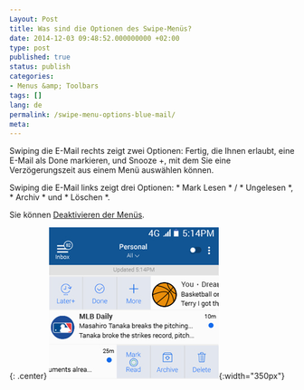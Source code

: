 ```yaml
---
Layout: Post
title: Was sind die Optionen des Swipe-Menüs?
date: 2014-12-03 09:48:52.000000000 +02:00
type: post
published: true
status: publish
categories:
- Menus &amp; Toolbars
tags: []
lang: de
permalink: /swipe-menu-options-blue-mail/
meta:
---
```


Swiping die E-Mail rechts zeigt zwei Optionen: Fertig, die Ihnen erlaubt, eine E-Mail als Done markieren, und Snooze +, mit dem Sie eine Verzögerungszeit aus einem Menü auswählen können.

Swiping die E-Mail links zeigt drei Optionen: * Mark Lesen * / * Ungelesen *, * Archiv * und * Löschen *.

Sie können [Deaktivieren der Menüs](/configure-left-right-swipe-menu/).

{: .center}
![Swipes](/assets/swipes1-1.jpg){:width="350px"}
